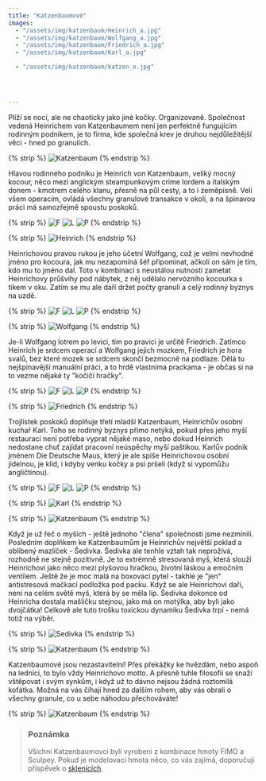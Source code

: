 ```yaml
---
title: "Katzenbaumové"
images:
  - "/assets/img/katzenbaum/Heinrich_a.jpg"
  - "/assets/img/katzenbaum/Wolfgang_a.jpg"
  - "/assets/img/katzenbaum/Friedrich_a.jpg"
  - "/assets/img/katzenbaum/Karl_a.jpg"

  - "/assets/img/katzenbaum/katzen_o.jpg"




---
```

<!--begin_excerpt-->
Plíží se nocí, ale ne chaoticky jako jiné kočky. Organizovaně. Společnost vedená Heinrichem von Katzenbaumem není jen perfektně fungujícím rodinným podnikem, je to firma, kde společná krev je druhou nejdůležitější věcí - hned po granulích.
<!--end_excerpt-->

{% strip %}
![Katzenbaum](/assets/img/katzenbaum/katzen.jpg)
{% endstrip %}


Hlavou rodinného podniku je Heinrich von Katzenbaum, veliký mocný kocour, něco mezi anglickým steampunkovým crime lordem a italským donem - kmotrem celého klanu, přesně na půl cesty, a to i zeměpisně. Velí všem operacím, ovládá všechny granulové transakce v okolí, a na špinavou práci má samozřejmě spoustu poskoků. 

{% strip %}
![F](/assets/img/katzenbaum/H_01.jpg)
![L](/assets/img/katzenbaum/H_02.jpg)
![P](/assets/img/katzenbaum/H_03.jpg)
{% endstrip %}

{% strip %}
![Heinrich](/assets/img/katzenbaum/Heinrich.jpg)
{% endstrip %}

Heinrichovou pravou rukou je jeho účetní Wolfgang, což je velmi nevhodné jméno pro kocoura, jak mu nezapomíná šéf připomínat, ačkoli on sám je tím, kdo mu to jméno dal. Toto v kombinaci s neustálou nutností zametat Heinrichovy průšvihy pod nábytek, z něj udělalo nervózního kocourka s tikem v oku. Zatím se mu ale daří držet počty granulí a celý rodinný byznys na uzdě.  

{% strip %}
![F](/assets/img/katzenbaum/W_01.jpg)
![L](/assets/img/katzenbaum/W_02.jpg)
![P](/assets/img/katzenbaum/W_03.jpg)
{% endstrip %}

{% strip %}
![Wolfgang](/assets/img/katzenbaum/Wolfgang.jpg)
{% endstrip %}

Je-li Wolfgang lotrem po levici, tím po pravici je určitě Friedrich. Zatímco Heinrich je srdcem operací a Wolfgang jejich mozkem, Friedrich je hora svalů, bez které mozek se srdcem skončí bezmocně na podlaze. Dělá tu nejšpinavější manuální práci, a to hrdě vlastníma prackama - je občas si na to vezme nějaké ty "kočičí hračky". 

{% strip %}
![F](/assets/img/katzenbaum/F_01.jpg)
![L](/assets/img/katzenbaum/F_02.jpg)
![P](/assets/img/katzenbaum/F_03.jpg)
{% endstrip %}

{% strip %}
![Friedrich](/assets/img/katzenbaum/Friedrich.jpg)
{% endstrip %}

Trojlístek poskoků doplňuje třetí mladší Katzenbaum, Heinrichův osobní kuchař Karl. Toho se rodinný byznys přímo netýká, pokud přes jeho myší restauraci není potřeba vyprat nějaké maso, nebo dokud Heinrich nedostane chuť zajídat pracovní neúspěchy myší paštikou. Karlův podnik jménem Die Deutsche Maus, který je ale spíše Heinrichovou osobní jídelnou, je klid, i kdyby venku kočky a psi pršeli (když si vypomůžu angličtinou). 

{% strip %}
![F](/assets/img/katzenbaum/K_01.jpg)
![L](/assets/img/katzenbaum/K_02.jpg)
![P](/assets/img/katzenbaum/K_03.jpg)
{% endstrip %}

{% strip %}
![Karl](/assets/img/katzenbaum/Karl.jpg)
{% endstrip %}

{% strip %}
![Katzenbaum](/assets/img/katzenbaum/katzen_minions.jpg)
{% endstrip %}

Když je už řeč o myších - ještě jednoho "člena" společnosti jsme nezmínili. Posledním doplňkem ke Katzenbaumům je Heinrichův největší poklad a oblíbený mazlíček - Šedivka. Šedivka ale tenhle vztah tak neprožívá, rozhodně ne stejně pozitivně. Je to extrémně stresovaná myš, která slouží Heinrichovi jako něco mezi plyšovou hračkou, životní láskou a emočním ventilem. Ještě že je moc malá na boxovací pytel - takhle je "jen" antistresová mačkací podložka pod packu. Když se ale Heinrichovi daří, není na celém světě myš, která by se měla líp. Šedivka dokonce od Heinricha dostala mašličku stejnou, jako má on motýlka, aby byli jako dvojčátka! 
Celkově ale tuto trošku toxickou dynamiku Šedivka trpí - nemá totiž na výběr. 

{% strip %}
![Sedivka](/assets/img/katzenbaum/Sedivka.jpg)
{% endstrip %}

{% strip %}
![Katzenbaum](/assets/img/katzenbaum/katzen_l.jpg)
{% endstrip %}

Katzenbaumové jsou nezastavitelní! Přes překážky ke hvězdám, nebo aspoň na lednici, to bylo vždy Heinrichovo motto. A přesně tuhle filosofii se snaží vštěpovat i svým synkům, i když už to dávno nejsou žádná roztomilá koťátka. Možná na vás číhají hned za dalším rohem, aby vás obrali o všechny granule, co u sebe náhodou přechováváte! 

{% strip %}
![Katzenbaum](/assets/img/katzenbaum/katzen_d.jpg)
{% endstrip %}

> ### Poznámka
> Všichni Katzenbaumovci byli vyrobeni z kombinace hmoty FIMO a Sculpey. Pokud je modelovací hmota něco, co vás zajímá, doporučuji příspěvek o [sklenicích](https://matcha1309.github.io/Sklenice/).
